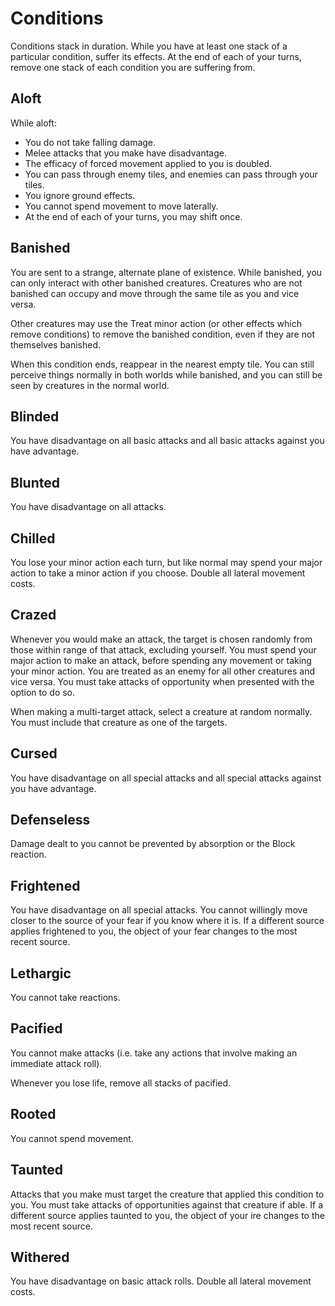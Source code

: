 # Conditions

Conditions stack in duration. While you have at least one stack of a particular condition, suffer its effects. At the end of each of your turns, remove one stack of each condition you are suffering from.

## Aloft

While aloft:

- You do not take falling damage.
- Melee attacks that you make have disadvantage.
- The efficacy of forced movement applied to you is doubled.
- You can pass through enemy tiles, and enemies can pass through your tiles.
- You ignore ground effects.
- You cannot spend movement to move laterally.
- At the end of each of your turns, you may shift once.

## Banished

You are sent to a strange, alternate plane of existence. While banished, you can only interact with other banished creatures. Creatures who are not banished can occupy and move through the same tile as you and vice versa.

Other creatures may use the Treat minor action (or other effects which remove conditions) to remove the banished condition, even if they are not themselves banished.

When this condition ends, reappear in the nearest empty tile. You can still perceive things normally in both worlds while banished, and you can still be seen by creatures in the normal world.

## Blinded

You have disadvantage on all basic attacks and all basic attacks against you have advantage.

## Blunted

You have disadvantage on all attacks.

## Chilled

You lose your minor action each turn, but like normal may spend your major action to take a minor action if you choose. Double all lateral movement costs.

## Crazed

Whenever you would make an attack, the target is chosen randomly from those within range of that attack, excluding yourself. You must spend your major action to make an attack, before spending any movement or taking your minor action. You are treated as an enemy for all other creatures and vice versa. You must take attacks of opportunity when presented with the option to do so.

When making a multi-target attack, select a creature at random normally. You must include that creature as one of the targets.

## Cursed

You have disadvantage on all special attacks and all special attacks against you have advantage.

## Defenseless

Damage dealt to you cannot be prevented by absorption or the Block reaction.

## Frightened

You have disadvantage on all special attacks. You cannot willingly move closer to the source of your fear if you know where it is. If a different source applies frightened to you, the object of your fear changes to the most recent source.

## Lethargic

You cannot take reactions.

## Pacified

You cannot make attacks (i.e. take any actions that involve making an immediate attack roll).

Whenever you lose life, remove all stacks of pacified.

## Rooted

You cannot spend movement.

## Taunted

Attacks that you make must target the creature that applied this condition to you. You must take attacks of opportunities against that creature if able. If a different source applies taunted to you, the object of your ire changes to the most recent source.

## Withered

You have disadvantage on basic attack rolls. Double all lateral movement costs.

